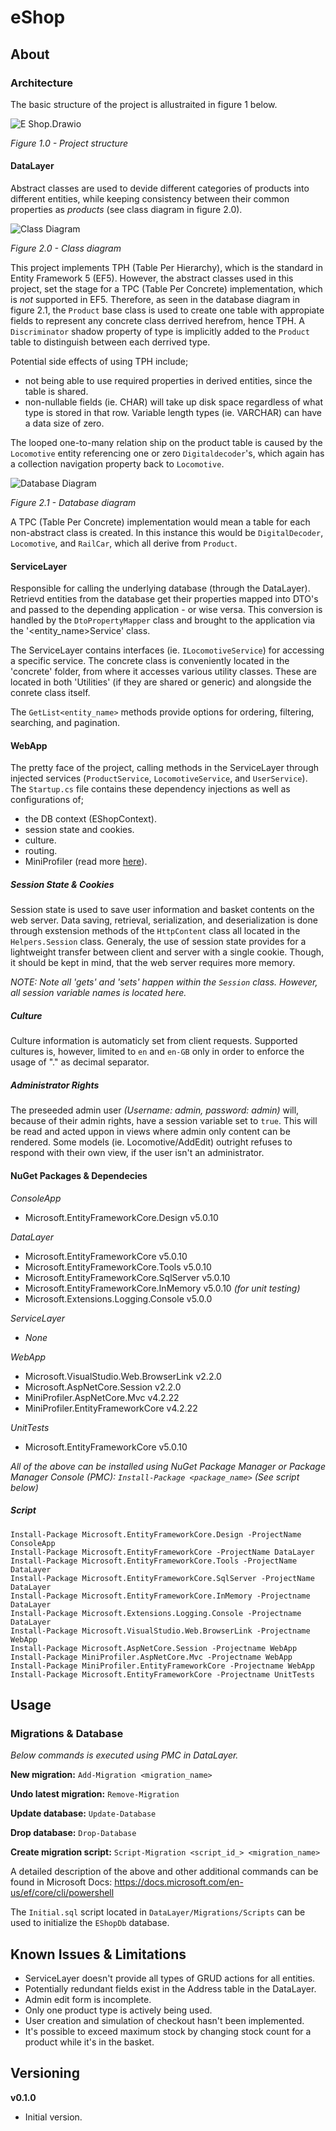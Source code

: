 # eShop
## About

### Architecture
The basic structure of the project is allustraited in figure 1 below.

![E Shop.Drawio](eShop.drawio.png)

*Figure 1.0 - Project structure*

#### DataLayer
Abstract classes are used to devide different categories of products into different entities, while keeping consistency between their common properties as *products* (see class diagram in figure 2.0).

![Class Diagram](ClassDiagram.png)

*Figure 2.0 - Class diagram*

This project implements TPH (Table Per Hierarchy), which is the standard in Entity Framework 5 (EF5).
However, the abstract classes used in this project, set the stage for a TPC (Table Per Concrete) implementation, which is *not* supported in EF5.
Therefore, as seen in the database diagram in figure 2.1, the `Product` base class is used to create one table with appropiate fields to represent any concrete class derrived herefrom, hence TPH.
A `Discriminator` shadow property of type is implicitly added to the `Product` table to distinguish between each derrived type.

Potential side effects of using TPH include;
- not being able to use required properties in derived entities, since the table is shared.
- non-nullable fields (ie. CHAR) will take up disk space regardless of what type is stored in that row. Variable length types (ie. VARCHAR) can have a data size of zero.

The looped one-to-many relation ship on the product table is caused by the `Locomotive` entity referencing one or zero `Digitaldecoder`'s, which again has a collection navigation property back to `Locomotive`.

![Database Diagram](DatabaseDiagram.png)

*Figure 2.1 - Database diagram*

A TPC (Table Per Concrete) implementation would mean a table for each non-abstract class is created.
In this instance this would be `DigitalDecoder`, `Locomotive`, and `RailCar`, which all derive from `Product`. 

#### ServiceLayer
Responsible for calling the underlying database (through the DataLayer).
Retrievd entities from the database get their properties mapped into DTO's and passed to the depending application - or wise versa.
This conversion is handled by the `DtoPropertyMapper` class and brought to the application via the '<entity_name>Service' class.

The ServiceLayer contains interfaces (ie. `ILocomotiveService`) for accessing a specific service. The concrete class is conveniently located in the 'concrete' folder, from where it accesses various utility classes. These are located in both 'Utilities' (if they are shared or generic) and alongside the conrete class itself.

The `GetList<entity_name>` methods provide options for ordering, filtering, searching, and pagination.

#### WebApp
The pretty face of the project, calling methods in the ServiceLayer through injected services (`ProductService`, `LocomotiveService`, and `UserService`).
The `Startup.cs` file contains these dependency injections as well as configurations of;

- the DB context (EShopContext).
- session state and cookies.
- culture.
- routing.
- MiniProfiler (read more [here](https://miniprofiler.com/ "miniprofiler.com")).

##### Session State & Cookies
Session state is used to save user information and basket contents on the web server. Data saving, retrieval, serialization, and deserialization is done through exstension methods of the `HttpContent` class all located in the `Helpers.Session` class.
Generaly, the use of session state provides for a lightweight transfer between client and server with a single cookie.
Though, it should be kept in mind, that the web server requires more memory.

*NOTE: Note all 'gets' and 'sets' happen within the `Session` class. However, all session variable names is located here.*

##### Culture
Culture information is automaticly set from client requests. Supported cultures is, however, limited to `en` and `en-GB` only in order to enforce the usage of "." as decimal separator.

##### Administrator Rights
The preseeded admin user *(Username: admin, password: admin)* will, because of their admin rights, have a session variable set to `true`.
This will be read and acted uppon in views where admin only content can be rendered. Some models (ie. Locomotive/AddEdit) outright refuses to respond with their own view, if the user isn't an administrator.

#### NuGet Packages & Dependecies
*ConsoleApp*
- Microsoft.EntityFrameworkCore.Design v5.0.10

*DataLayer*
- Microsoft.EntityFrameworkCore v5.0.10
- Microsoft.EntityFrameworkCore.Tools v5.0.10
- Microsoft.EntityFrameworkCore.SqlServer v5.0.10
- Microsoft.EntityFrameworkCore.InMemory v5.0.10 *(for unit testing)*
- Microsoft.Extensions.Logging.Console v5.0.0

*ServiceLayer*
- *None*

*WebApp*
- Microsoft.VisualStudio.Web.BrowserLink v2.2.0
- Microsoft.AspNetCore.Session v2.2.0
- MiniProfiler.AspNetCore.Mvc v4.2.22
- MiniProfiler.EntityFrameworkCore v4.2.22

*UnitTests*
- Microsoft.EntityFrameworkCore v5.0.10

*All of the above can be installed using NuGet Package Manager or Package Manager Console (PMC): `Install-Package <package_name>` (See script below)*

##### Script
```
Install-Package Microsoft.EntityFrameworkCore.Design -ProjectName ConsoleApp
Install-Package Microsoft.EntityFrameworkCore -ProjectName DataLayer
Install-Package Microsoft.EntityFrameworkCore.Tools -ProjectName DataLayer
Install-Package Microsoft.EntityFrameworkCore.SqlServer -ProjectName DataLayer
Install-Package Microsoft.EntityFrameworkCore.InMemory -Projectname DataLayer
Install-Package Microsoft.Extensions.Logging.Console -Projectname DataLayer
Install-Package Microsoft.VisualStudio.Web.BrowserLink -Projectname WebApp
Install-Package Microsoft.AspNetCore.Session -Projectname WebApp
Install-Package MiniProfiler.AspNetCore.Mvc -Projectname WebApp
Install-Package MiniProfiler.EntityFrameworkCore -Projectname WebApp
Install-Package Microsoft.EntityFrameworkCore -Projectname UnitTests
```

## Usage
### Migrations & Database
*Below commands is executed using PMC in DataLayer.*

**New migration:** `Add-Migration <migration_name>`

**Undo latest migration:** `Remove-Migration`

**Update database:** `Update-Database`

**Drop database:** `Drop-Database`

**Create migration script:** `Script-Migration <script_id_> <migration_name>`

A detailed description of the above and other additional commands can be found in Microsoft Docs: https://docs.microsoft.com/en-us/ef/core/cli/powershell

The `Initial.sql` script located in `DataLayer/Migrations/Scripts` can be used to initialize the `EShopDb` database. 

## Known Issues & Limitations
- ServiceLayer doesn't provide all types of GRUD actions for all entities.
- Potentially redundant fields exist in the Address table in the DataLayer.
- Admin edit form is incomplete.
- Only one product type is actively being used.
- User creation and simulation of checkout hasn't been implemented.
- It's possible to exceed maximum stock by changing stock count for a product while it's in the basket.

## Versioning
**v0.1.0**
- Initial version.